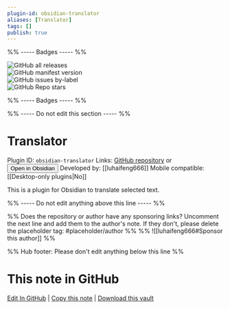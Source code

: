 ```yaml
---
plugin-id: obsidian-translator
aliases: [Translator]
tags: []
publish: true
---
```


%% ----- Badges ----- %%

![GitHub all releases](https://img.shields.io/github/downloads/luhaifeng666/obsidian-translator/total?color=573E7A&logo=github&style=for-the-badge)  
![GitHub manifest version](https://img.shields.io/github/manifest-json/v/luhaifeng666/obsidian-translator?color=573E7A&logo=github&style=for-the-badge)  
![GitHub issues by-label](https://img.shields.io/github/issues/luhaifeng666/obsidian-translator/help%20wanted?color=573E7A&logo=github&style=for-the-badge)  
![GitHub Repo stars](https://img.shields.io/github/stars/luhaifeng666/obsidian-translator?color=573E7A&logo=github&style=for-the-badge)

%% ----- Badges ----- %%

%% ----- Do not edit this section ----- %%

# Translator

Plugin ID: `obsidian-translator`
Links: [GitHub repository](https://github.com/luhaifeng666/obsidian-translator) or [<button id=HH>Open in Obsidian</button>](obsidian://show-plugin?id=obsidian-translator)
Developed by: [[luhaifeng666]]
Mobile compatible: [[Desktop-only plugins|No]]

This is a plugin for Obsidian to translate selected text.

%% ----- Do not edit anything above this line ----- %%

%% Does the repository or author have any sponsoring links? Uncomment the next line and add them to the author's note. If they don't, please delete the placeholder tag: #placeholder/author %%
%% ![[luhaifeng666#Sponsor this author]] %%

%% Hub footer: Please don't edit anything below this line %%

# This note in GitHub

<span class="git-footer">[Edit In GitHub](https://github.dev/obsidian-community/obsidian-hub/blob/main/02%20-%20Community%20Expansions/02.05%20All%20Community%20Expansions/Plugins/obsidian-translator.md "git-hub-edit-note") | [Copy this note](https://raw.githubusercontent.com/obsidian-community/obsidian-hub/main/02%20-%20Community%20Expansions/02.05%20All%20Community%20Expansions/Plugins/obsidian-translator.md "git-hub-copy-note") | [Download this vault](https://github.com/obsidian-community/obsidian-hub/archive/refs/heads/main.zip "git-hub-download-vault") </span>
